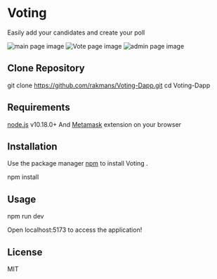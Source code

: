# Voting

Easily add your candidates and create your poll

![main page image](https://i.postimg.cc/qMPQB2MK/Screenshot-2024-04-21-211241.png)
![Vote page image](https://i.postimg.cc/zvz5g9wx/Voting.png)
![admin page image](https://i.postimg.cc/k4j3LTCK/Screenshot-2024-04-21-211500.png)

## Clone Repository

git clone https://github.com/rakmans/Voting-Dapp.git
cd Voting-Dapp

## Requirements

[node.js](https://nodejs.org/en/) v10.18.0+ And [Metamask](https://metamask.io/) extension on your browser

## Installation

Use the package manager [npm](https://www.npmjs.com/) to install Voting .

npm install

## Usage

npm run dev

Open localhost:5173 to access the application!

## License

MIT
